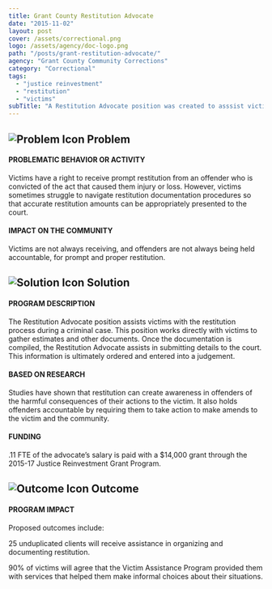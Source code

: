 ```yaml
---
title: Grant County Restitution Advocate
date: "2015-11-02"
layout: post
cover: /assets/correctional.png
logo: /assets/agency/doc-logo.png
path: "/posts/grant-restitution-advocate/"
agency: "Grant County Community Corrections"
category: "Correctional"
tags:
  - "justice reinvestment"
  - "restitution"
  - "victims"
subTitle: "A Restitution Advocate position was created to asssist victims in navigating the restitution process."
---
```


## ![Problem Icon](https://github.com/google/material-design-icons/raw/master/alert/1x_web/ic_error_outline_black_48dp.png "Problem") Problem

#### PROBLEMATIC BEHAVIOR OR ACTIVITY

Victims have a right to receive prompt restitution from an offender who is convicted of the act that caused them injury or loss. However, victims sometimes struggle to navigate restitution documentation procedures so that accurate restitution amounts can be appropriately presented to the court.

#### IMPACT ON THE COMMUNITY

Victims are not always receiving, and offenders are not always being held accountable, for prompt and proper restitution.

## ![Solution Icon](https://github.com/google/material-design-icons/raw/master/action/1x_web/ic_lightbulb_outline_black_48dp.png "Solution") Solution

#### PROGRAM DESCRIPTION

The Restitution Advocate position assists victims with the restitution process during a criminal case. This position works directly with victims to gather estimates and other documents. Once the documentation is compiled, the Restitution Advocate assists in submitting details to the court. This information is ultimately ordered and entered into a judgement.

#### BASED ON RESEARCH

Studies have shown that restitution can create awareness in offenders of the harmful consequences of their actions to the victim. It also holds offenders accountable by requiring them to take action to make amends to the victim and the community.

#### FUNDING

.11 FTE of the advocate’s salary is paid with a $14,000 grant through the 2015-17 Justice Reinvestment Grant Program.

## ![Outcome Icon](https://github.com/google/material-design-icons/raw/master/action/1x_web/ic_view_list_black_48dp.png "Outcome") Outcome

#### PROGRAM IMPACT

Proposed outcomes include:

25 unduplicated clients will receive assistance in organizing and documenting restitution.

90% of victims will agree that the Victim Assistance Program provided them with services that helped them make informal choices about their situations.
